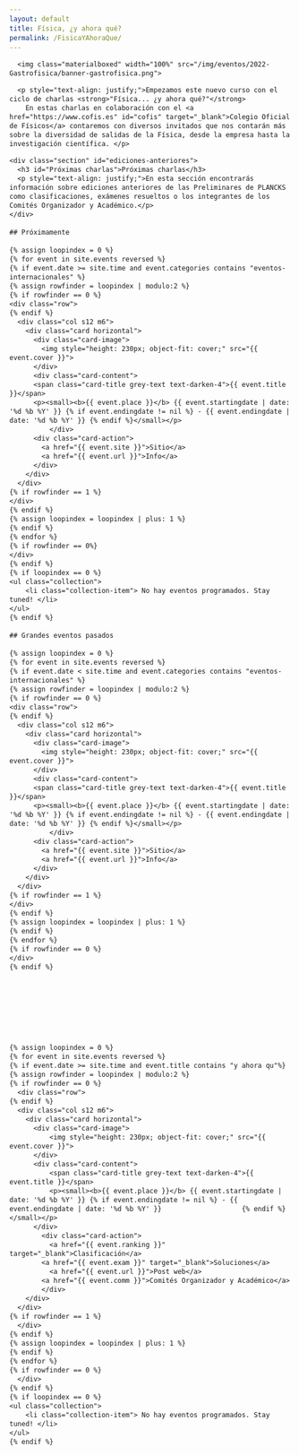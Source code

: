```yaml
---
layout: default
title: Física, ¿y ahora qué?
permalink: /FisicaYAhoraQue/
---
```


<div class="no-pad-top" id="index-page">
  <div class="container">
    <div class="section">

<!-- HEADER -->
      <img class="materialboxed" width="100%" src="/img/eventos/2022-Gastrofisica/banner-gastrofisica.png">

<!-- INTRODUCCIÓN -->
      <p style="text-align: justify;">Empezamos este nuevo curso con el ciclo de charlas <strong>"Física... ¿y ahora qué?"</strong>
        En estas charlas en colaboración con el <a href="https://www.cofis.es" id="cofis" target="_blank">Colegio Oficial de Físicos</a> contaremos con diversos invitados que nos contarán más sobre la diversidad de salidas de la Física, desde la empresa hasta la investigación científica. </p>
    
<!-- EDICIONES ANTERIORES -->
    <div class="section" id="ediciones-anteriores">
      <h3 id="Próximas charlas">Próximas charlas</h3>
      <p style="text-align: justify;">En esta sección encontrarás información sobre ediciones anteriores de las Preliminares de PLANCKS como clasificaciones, exámenes resueltos o los integrantes de los Comités Organizador y Académico.</p>
    </div>

    ## Próximamente

    {% assign loopindex = 0 %}
    {% for event in site.events reversed %}
    {% if event.date >= site.time and event.categories contains "eventos-internacionales" %}
    {% assign rowfinder = loopindex | modulo:2 %}
    {% if rowfinder == 0 %}
    <div class="row">
    {% endif %}
      <div class="col s12 m6">
        <div class="card horizontal">
          <div class="card-image">
            <img style="height: 230px; object-fit: cover;" src="{{ event.cover }}">
          </div>
          <div class="card-content">
          <span class="card-title grey-text text-darken-4">{{ event.title }}</span>
          <p><small><b>{{ event.place }}</b> {{ event.startingdate | date: '%d %b %Y' }} {% if event.endingdate != nil %} - {{ event.endingdate | date: '%d %b %Y' }} {% endif %}</small></p>
              </div>
          <div class="card-action">
            <a href="{{ event.site }}">Sitio</a>
            <a href="{{ event.url }}">Info</a>
          </div>
        </div>
      </div>
    {% if rowfinder == 1 %}
    </div>
    {% endif %}
    {% assign loopindex = loopindex | plus: 1 %}
    {% endif %}
    {% endfor %}
    {% if rowfinder == 0%}
    </div>
    {% endif %}
    {% if loopindex == 0 %}
    <ul class="collection">
        <li class="collection-item"> No hay eventos programados. Stay tuned! </li>
    </ul>
    {% endif %}

    ## Grandes eventos pasados

    {% assign loopindex = 0 %}
    {% for event in site.events reversed %}
    {% if event.date < site.time and event.categories contains "eventos-internacionales" %}
    {% assign rowfinder = loopindex | modulo:2 %}
    {% if rowfinder == 0 %}
    <div class="row">
    {% endif %}
      <div class="col s12 m6">
        <div class="card horizontal">
          <div class="card-image">
            <img style="height: 230px; object-fit: cover;" src="{{ event.cover }}">
          </div>
          <div class="card-content">
          <span class="card-title grey-text text-darken-4">{{ event.title }}</span>
          <p><small><b>{{ event.place }}</b> {{ event.startingdate | date: '%d %b %Y' }} {% if event.endingdate != nil %} - {{ event.endingdate | date: '%d %b %Y' }} {% endif %}</small></p>
              </div>
          <div class="card-action">
            <a href="{{ event.site }}">Sitio</a>
            <a href="{{ event.url }}">Info</a>
          </div>
        </div>
      </div>
    {% if rowfinder == 1 %}
    </div>
    {% endif %}
    {% assign loopindex = loopindex | plus: 1 %}
    {% endif %}
    {% endfor %}
    {% if rowfinder == 0 %}
    </div>
    {% endif %}
      
      
      
      
      
      
      
      
    {% assign loopindex = 0 %}
    {% for event in site.events reversed %}
    {% if event.date >= site.time and event.title contains "y ahora qu"%}
    {% assign rowfinder = loopindex | modulo:2 %}
    {% if rowfinder == 0 %}
      <div class="row">
    {% endif %}
      <div class="col s12 m6">
        <div class="card horizontal">
          <div class="card-image">
    	      <img style="height: 230px; object-fit: cover;" src="{{ event.cover }}">
          </div>
          <div class="card-content">
        	  <span class="card-title grey-text text-darken-4">{{ event.title }}</span>
        	  <p><small><b>{{ event.place }}</b> {{ event.startingdate | date: '%d %b %Y' }} {% if event.endingdate != nil %} - {{ event.endingdate | date: '%d %b %Y' }}                    {% endif %} </small></p>
          </div>
        	<div class="card-action">
        	  <a href="{{ event.ranking }}" target="_blank">Clasificación</a>
            <a href="{{ event.exam }}" target="_blank">Soluciones</a>
        	  <a href="{{ event.url }}">Post web</a>
            <a href="{{ event.comm }}">Comités Organizador y Académico</a>
        	</div>
        </div>
      </div>
    {% if rowfinder == 1 %}
      </div>
    {% endif %}
    {% assign loopindex = loopindex | plus: 1 %}
    {% endif %}
    {% endfor %}
    {% if rowfinder == 0 %}
      </div>
    {% endif %}
    {% if loopindex == 0 %}
    <ul class="collection">
        <li class="collection-item"> No hay eventos programados. Stay tuned! </li>
    </ul>
    {% endif %}
      
      
      
      
      
  </div>
</div>
